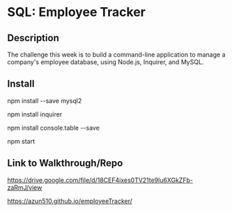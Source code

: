 # SQL: Employee Tracker

## Description
The challenge this week is to build a command-line application to manage a company's employee database, using Node.js, Inquirer, and MySQL.

## Install 
npm install --save mysql2

npm install inquirer

npm install console.table --save

npm start

## Link to Walkthrough/Repo
https://drive.google.com/file/d/18CEF4ixes0TV21te9lu6XGkZFb-zaRmJ/view

https://azun510.github.io/employeeTracker/
